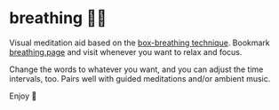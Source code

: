 # breathing 🧘‍♂️

Visual meditation aid based on the [box-breathing technique](https://www.healthline.com/health/box-breathing). Bookmark [breathing.page](https://breathing.page/) and visit whenever you want to relax and focus.

Change the words to whatever you want, and you can adjust the time intervals, too. Pairs well with guided meditations and/or ambient music.

Enjoy 🙏
